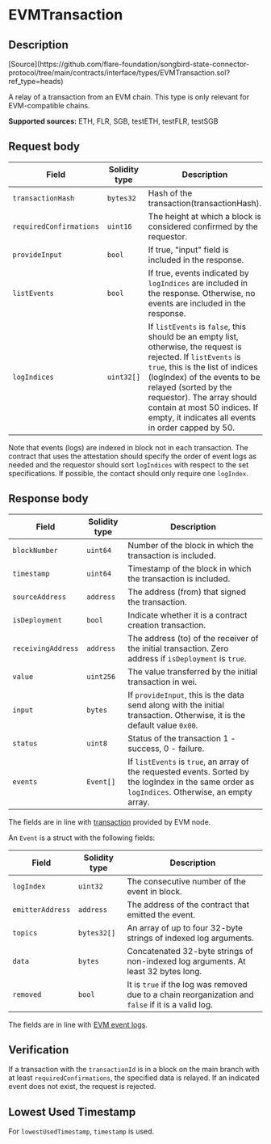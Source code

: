 # EVMTransaction

## Description

<div class="api-node-source" markdown>
[Source](https://github.com/flare-foundation/songbird-state-connector-protocol/tree/main/contracts/interface/types/EVMTransaction.sol?ref_type=heads)
</div>

A relay of a transaction from an EVM chain.
This type is only relevant for EVM-compatible chains.

**Supported sources:** ETH, FLR, SGB, testETH, testFLR, testSGB

## Request body

| Field                   | Solidity type | Description                                                                                                                                                                                                                                                                                                                  |
| ----------------------- | ------------- | ---------------------------------------------------------------------------------------------------------------------------------------------------------------------------------------------------------------------------------------------------------------------------------------------------------------------------- |
| `transactionHash`       | `bytes32`     | Hash of the transaction(transactionHash).                                                                                                                                                                                                                                                                                    |
| `requiredConfirmations` | `uint16`      | The height at which a block is considered confirmed by the requestor.                                                                                                                                                                                                                                                        |
| `provideInput`          | `bool`        | If true, "input" field is included in the response.                                                                                                                                                                                                                                                                          |
| `listEvents`            | `bool`        | If true, events indicated by `logIndices` are included in the response. Otherwise, no events are included in the response.                                                                                                                                                                                                   |
| `logIndices`            | `uint32[]`    | If `listEvents` is `false`, this should be an empty list, otherwise, the request is rejected. If `listEvents` is `true`, this is the list of indices (logIndex) of the events to be relayed (sorted by the requestor). The array should contain at most 50 indices. If empty, it indicates all events in order capped by 50. |

Note that events (logs) are indexed in block not in each transaction. The contract that uses the attestation should specify the order of event logs as needed and the requestor should sort `logIndices`
with respect to the set specifications. If possible, the contact should only require one `logIndex`.

## Response body

| Field              | Solidity type | Description                                                                                                                                       |
| ------------------ | ------------- | ------------------------------------------------------------------------------------------------------------------------------------------------- |
| `blockNumber`      | `uint64`      | Number of the block in which the transaction is included.                                                                                         |
| `timestamp`        | `uint64`      | Timestamp of the block in which the transaction is included.                                                                                      |
| `sourceAddress`    | `address`     | The address (from) that signed the transaction.                                                                                                   |
| `isDeployment`     | `bool`        | Indicate whether it is a contract creation transaction.                                                                                           |
| `receivingAddress` | `address`     | The address (to) of the receiver of the initial transaction. Zero address if `isDeployment` is `true`.                                            |
| `value`            | `uint256`     | The value transferred by the initial transaction in wei.                                                                                          |
| `input`            | `bytes`       | If `provideInput`, this is the data send along with the initial transaction. Otherwise, it is the default value `0x00`.                           |
| `status`           | `uint8`       | Status of the transaction 1 - success, 0 - failure.                                                                                               |
| `events`           | `Event[]`     | If `listEvents` is `true`, an array of the requested events. Sorted by the logIndex in the same order as `logIndices`. Otherwise, an empty array. |

The fields are in line with [transaction](https://ethereum.org/en/developers/docs/apis/json-rpc/#eth_gettransactionbyhash) provided by EVM node.

An `Event` is a struct with the following fields:

| Field            | Solidity type | Description                                                                                         |
| ---------------- | ------------- | --------------------------------------------------------------------------------------------------- |
| `logIndex`       | `uint32`      | The consecutive number of the event in block.                                                       |
| `emitterAddress` | `address`     | The address of the contract that emitted the event.                                                 |
| `topics`         | `bytes32[]`   | An array of up to four 32-byte strings of indexed log arguments.                                    |
| `data`           | `bytes`       | Concatenated 32-byte strings of non-indexed log arguments. At least 32 bytes long.                  |
| `removed`        | `bool`        | It is `true` if the log was removed due to a chain reorganization and `false` if it is a valid log. |

The fields are in line with [EVM event logs](https://ethereum.org/en/developers/docs/apis/json-rpc/#eth_getfilterchanges).

## Verification

If a transaction with the `transactionId` is in a block on the main branch with at least `requiredConfirmations`, the specified data is relayed.
If an indicated event does not exist, the request is rejected.

## Lowest Used Timestamp

For `lowestUsedTimestamp`, `timestamp` is used.
